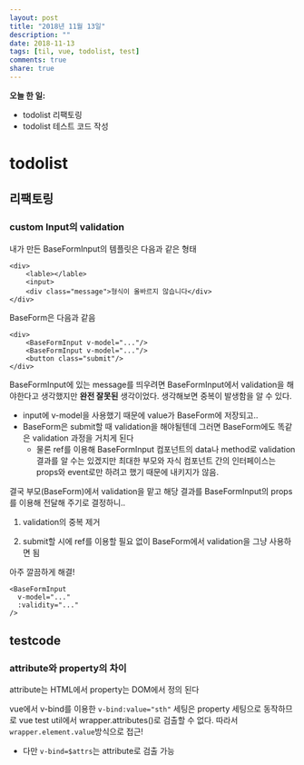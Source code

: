 ```yaml
---
layout: post
title: "2018년 11월 13일"
description: ""
date: 2018-11-13
tags: [til, vue, todolist, test]
comments: true
share: true
---
```


**오늘 한 일:**

* todolist 리팩토링
* todolist 테스트 코드 작성

# todolist

## 리팩토링

### custom Input의 validation

내가 만든 BaseFormInput의 템플릿은 다음과 같은 형태

```vue
<div>
    <lable></lable>
    <input>
    <div class="message">형식이 올바르지 않습니다</div>
</div>
```

BaseForm은 다음과 같음

```vue
<div>
    <BaseFormInput v-model="..."/>
    <BaseFormInput v-model="..."/>
    <button class="submit"/>
</div>
```

BaseFormInput에 있는 message를 띄우려면 BaseFormInput에서 validation을 해야한다고 생각했지만 **완전 잘못된** 생각이었다. 생각해보면 중복이 발생함을 알 수 있다.

* input에 v-model을 사용했기 때문에 value가 BaseForm에 저장되고..
* BaseForm은 submit할 때 validation을 해야될텐데 그러면 BaseForm에도 똑같은 validation 과정을 거치게 된다
  * 물론 ref를 이용해 BaseFormInput 컴포넌트의 data나 method로 validation 결과를 알 수는 있겠지만 최대한 부모와 자식 컴포넌트 간의 인터페이스는 props와 event로만 하려고 했기 때문에 내키지가 않음.

결국 부모(BaseForm)에서 validation을 맡고 해당 결과를 BaseFormInput의 props를 이용해 전달해 주기로 결정하니..

1. validation의 중복 제거

2. submit할 시에 ref를 이용할 필요 없이 BaseForm에서 validation을 그냥 사용하면 됨

아주 깔끔하게 해결!

```vue
<BaseFormInput
  v-model="..."
  :validity="..."
/>
```

## testcode

### attribute와 property의 차이

attribute는 HTML에서 property는 DOM에서 정의 된다

vue에서 v-bind를 이용한 `v-bind:value="sth"` 세팅은 property 세팅으로 동작하므로 vue test util에서 wrapper.attributes()로 검출할 수 없다. 따라서 `wrapper.element.value`방식으로 접근!

* 다만 `v-bind=$attrs`는 attribute로 검출 가능